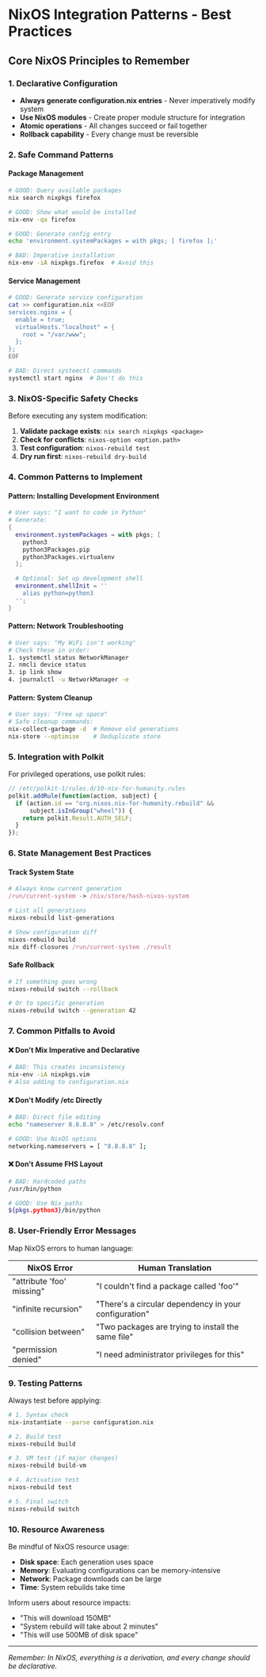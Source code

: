 # NixOS Integration Patterns - Best Practices

## Core NixOS Principles to Remember

### 1. Declarative Configuration
- **Always generate configuration.nix entries** - Never imperatively modify system
- **Use NixOS modules** - Create proper module structure for integration
- **Atomic operations** - All changes succeed or fail together
- **Rollback capability** - Every change must be reversible

### 2. Safe Command Patterns

#### Package Management
```bash
# GOOD: Query available packages
nix search nixpkgs firefox

# GOOD: Show what would be installed
nix-env -qa firefox

# GOOD: Generate config entry
echo 'environment.systemPackages = with pkgs; [ firefox ];'

# BAD: Imperative installation
nix-env -iA nixpkgs.firefox  # Avoid this
```

#### Service Management
```bash
# GOOD: Generate service configuration
cat >> configuration.nix <<EOF
services.nginx = {
  enable = true;
  virtualHosts."localhost" = {
    root = "/var/www";
  };
};
EOF

# BAD: Direct systemctl commands
systemctl start nginx  # Don't do this
```

### 3. NixOS-Specific Safety Checks

Before executing any system modification:
1. **Validate package exists**: `nix search nixpkgs <package>`
2. **Check for conflicts**: `nixos-option <option.path>`
3. **Test configuration**: `nixos-rebuild test`
4. **Dry run first**: `nixos-rebuild dry-build`

### 4. Common Patterns to Implement

#### Pattern: Installing Development Environment
```nix
# User says: "I want to code in Python"
# Generate:
{
  environment.systemPackages = with pkgs; [
    python3
    python3Packages.pip
    python3Packages.virtualenv
  ];

  # Optional: Set up development shell
  environment.shellInit = ''
    alias python=python3
  '';
}
```

#### Pattern: Network Troubleshooting
```bash
# User says: "My WiFi isn't working"
# Check these in order:
1. systemctl status NetworkManager
2. nmcli device status
3. ip link show
4. journalctl -u NetworkManager -e
```

#### Pattern: System Cleanup
```bash
# User says: "Free up space"
# Safe cleanup commands:
nix-collect-garbage -d  # Remove old generations
nix-store --optimise    # Deduplicate store
```

### 5. Integration with Polkit

For privileged operations, use polkit rules:

```javascript
// /etc/polkit-1/rules.d/10-nix-for-humanity.rules
polkit.addRule(function(action, subject) {
  if (action.id == "org.nixos.nix-for-humanity.rebuild" &&
      subject.isInGroup("wheel")) {
    return polkit.Result.AUTH_SELF;
  }
});
```

### 6. State Management Best Practices

#### Track System State
```nix
# Always know current generation
/run/current-system -> /nix/store/hash-nixos-system

# List all generations
nixos-rebuild list-generations

# Show configuration diff
nixos-rebuild build
nix diff-closures /run/current-system ./result
```

#### Safe Rollback
```bash
# If something goes wrong
nixos-rebuild switch --rollback

# Or to specific generation
nixos-rebuild switch --generation 42
```

### 7. Common Pitfalls to Avoid

#### ❌ Don't Mix Imperative and Declarative
```bash
# BAD: This creates inconsistency
nix-env -iA nixpkgs.vim
# Also adding to configuration.nix
```

#### ❌ Don't Modify /etc Directly
```bash
# BAD: Direct file editing
echo "nameserver 8.8.8.8" > /etc/resolv.conf

# GOOD: Use NixOS options
networking.nameservers = [ "8.8.8.8" ];
```

#### ❌ Don't Assume FHS Layout
```bash
# BAD: Hardcoded paths
/usr/bin/python

# GOOD: Use Nix paths
${pkgs.python3}/bin/python
```

### 8. User-Friendly Error Messages

Map NixOS errors to human language:

| NixOS Error | Human Translation |
|-------------|-------------------|
| "attribute 'foo' missing" | "I couldn't find a package called 'foo'" |
| "infinite recursion" | "There's a circular dependency in your configuration" |
| "collision between" | "Two packages are trying to install the same file" |
| "permission denied" | "I need administrator privileges for this" |

### 9. Testing Patterns

Always test before applying:
```bash
# 1. Syntax check
nix-instantiate --parse configuration.nix

# 2. Build test
nixos-rebuild build

# 3. VM test (if major changes)
nixos-rebuild build-vm

# 4. Activation test
nixos-rebuild test

# 5. Final switch
nixos-rebuild switch
```

### 10. Resource Awareness

Be mindful of NixOS resource usage:
- **Disk space**: Each generation uses space
- **Memory**: Evaluating configurations can be memory-intensive
- **Network**: Package downloads can be large
- **Time**: System rebuilds take time

Inform users about resource impacts:
- "This will download 150MB"
- "System rebuild will take about 2 minutes"
- "This will use 500MB of disk space"

---

*Remember: In NixOS, everything is a derivation, and every change should be declarative.*
